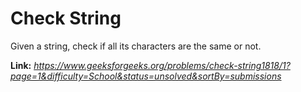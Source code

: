 # Check String
Given a string, check if all its characters are the same or not.  
  
**Link:** _https://www.geeksforgeeks.org/problems/check-string1818/1?page=1&difficulty=School&status=unsolved&sortBy=submissions_
